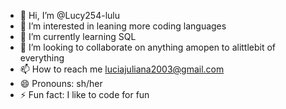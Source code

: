 - 👋 Hi, I’m @Lucy254-lulu
- 👀 I’m interested in leaning more coding languages 
- 🌱 I’m currently learning SQL
- 💞️ I’m looking to collaborate on anything amopen to alittlebit of everything 
- 📫 How to reach me luciajuliana2003@gmail.com
- 😄 Pronouns: sh/her 
- ⚡ Fun fact: I like to code for fun

<!---
Lucy254-lulu/Lucy254-lulu is a ✨ special ✨ repository because its `README.md` (this file) appears on your GitHub profile.
You can click the Preview link to take a look at your changes.
--->
